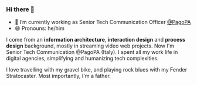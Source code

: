 ### Hi there 👋

<!--
**biccio/biccio** is a ✨ _special_ ✨ repository because its `README.md` (this file) appears on your GitHub profile.

Here are some ideas to get you started:

-->


- 🔭 I’m currently working as Senior Tech Communication Officer [@PagoPA](https://github.com/pagopa)
- 😄 Pronouns: he/him

I come from an **information architecture**, **interaction design** and **process design** background, mostly in streaming video web projects. Now I'm Senior Tech Communication @PagoPA (Italy). I spent all my work life in digital agencies, simplifying and humanizing tech complexities. 

I love travelling with my gravel bike, and playing rock blues with my Fender Stratocaster. Most importantly, I'm a father.


